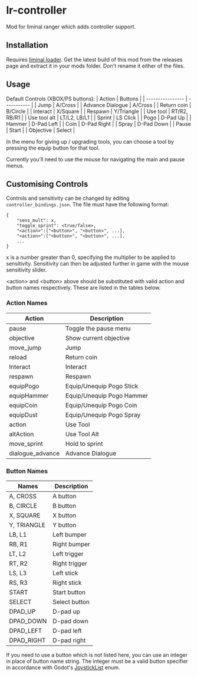 # lr-controller
Mod for liminal ranger which adds controller support.

## Installation
Requires [liminal loader](http://www.github.com/samjones246/liminal-loader). Get the latest build of this mod from the releases page and extract it in your mods folder. Don't rename it either of the files.

## Usage
Default Controls (XBOX/PS buttons):
| Action           | Buttons      |
| ---------------- | -----------  |
| Jump             | A/Cross      |
| Advance Dialogue | A/Cross      |
| Return coin      | B/Circle     |
| Interact         | X/Square     |
| Respawn          | Y/Triangle   |
| Use tool         | RT/R2, RB/R1 |
| Use tool alt     | LT/L2, LB/L1 |
| Sprint           | LS Click     |
| Pogo             | D-Pad Up     |
| Hammer           | D-Pad Left   |
| Coin             | D-Pad Right  |
| Spray            | D-Pad Down   |
| Pause            | Start        |
| Objective        | Select       |

In the menu for giving up / upgrading tools, you can choose a tool by pressing the equip button for that tool.

Currently you'll need to use the mouse for navigating the main and pause menus.

## Customising Controls
Controls and sensitivity can be changed by editing `controller_bindings.json`. The file must have the following format:


    {
        "sens_mult": x,
        "toggle_sprint": <true/false>,
        "<action>":["<button>", "<button>", ...],
        "<action>":["<button>", "<button>", ...],
        ...
    }
x is a number greater than 0, specifying the multiplier to be applied to sensitivity. Sensitivity can then be adjusted further in game with the mouse sensitivity slider.


\<action> and \<button> above should be substituted with valid action and button names respectively. These are listed in the tables below.

### Action Names
| Action           | Description               |
| ---------------- | ------------------------- |
| pause            | Toggle the pause menu     |
| objective        | Show current objective    |
| move_jump        | Jump                      |
| reload           | Return coin               |
| Interact         | Interact                  |
| respawn          | Respawn                   |
| equipPogo        | Equip/Unequip Pogo Stick  |
| equipHammer      | Equip/Unequip Pogo Hammer |
| equipCoin        | Equip/Unequip Pogo Coin   |
| equipDust        | Equip/Unequip Pogo Spray  |
| action           | Use Tool                  |
| altAction        | Use Tool Alt              |
| move_sprint      | Hold to sprint            |
| dialogue_advance | Advance Dialogue          |
### Button Names
| Names       | Description   |
| ----------  |-------------- |
| A, CROSS    | A button      |
| B, CIRCLE   | B button      |
| X, SQUARE   | X button      |
| Y, TRIANGLE | Y button      |
| LB, L1      | Left bumper   |
| RB, R1      | Right bumper  |
| LT, L2      | Left trigger  |
| RT, R2      | Right trigger |
| LS, L3      | Left stick    |
| RS, R3      | Right stick   |
| START       | Start button  |
| SELECT      | Select button |
| DPAD_UP     | D-pad up      |
| DPAD_DOWN   | D-pad down    |
| DPAD_LEFT   | D-pad left    |
| DPAD_RIGHT  | D-pad right   |


If you need to use a button which is not listed here, you can use an integer in place of button name string. The integer must be a valid button specifier in accordance with Godot's [JoystickList](https://docs.godotengine.org/en/stable/classes/class_%40globalscope.html#enum-globalscope-joysticklist) enum.